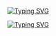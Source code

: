 [![Typing SVG](https://readme-typing-svg.demolab.com?font=Fira+Code&pause=1000&color=F70000&background=FFFFFF00&width=435&lines=This+is+where+worst+codes+go+to.;anyway%2C+welcome+to+my+profile+%3C3)](https://git.io/typing-svg)

<a href="https://git.io/typing-svg"><img src="https://readme-typing-svg.demolab.com?font=Fira+Code&pause=1000&color=F70000&background=FFFFFF00&width=435&lines=This+is+where+worst+codes+go+to.;anyway%2C+welcome+to+my+profile+%3C3" alt="Typing SVG" /></a>
